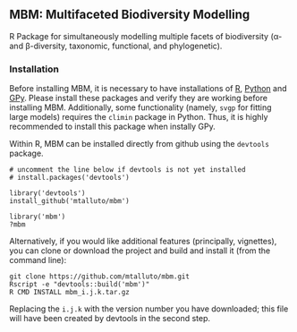 ## MBM: Multifaceted Biodiversity Modelling

R Package for simultaneously modelling multiple facets of biodiversity (α- and β-diversity, taxonomic, functional, and phylogenetic).

### Installation

Before installing MBM, it is necessary to have installations of [R](https://cran.r-project.org/), [Python](https://www.python.org/) and [GPy](https://sheffieldml.github.io/GPy/). Please install these packages and verify they are working before installing MBM. Additionally, some functionality (namely, `svgp` for fitting large models) requires the `climin` package in Python. Thus, it is highly recommended to install this package when instally GPy.

Within R, MBM can be installed directly from github using the `devtools` package.

    # uncomment the line below if devtools is not yet installed
    # install.packages('devtools') 
    
    library('devtools')
    install_github('mtalluto/mbm')
    
    library('mbm')
    ?mbm 

Alternatively, if you would like additional features (principally, vignettes), you can clone or download the project and build and install it (from the command line):

    git clone https://github.com/mtalluto/mbm.git
    Rscript -e "devtools::build('mbm')"
    R CMD INSTALL mbm_i.j.k.tar.gz
    
Replacing the `i.j.k` with the version number you have downloaded; this file will have been created by devtools in the second step.
